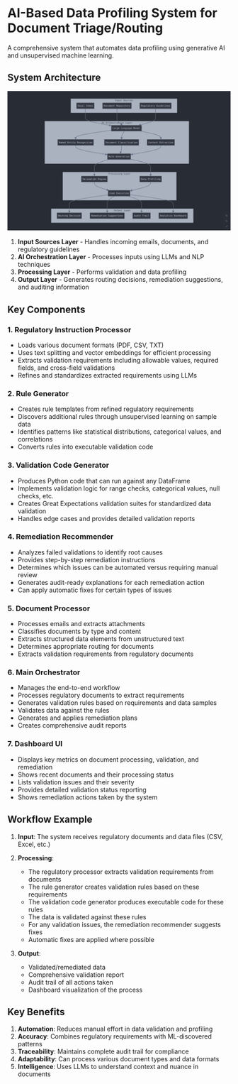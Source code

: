 # AI-Based Data Profiling System for Document Triage/Routing

A comprehensive system that automates data profiling using generative AI and unsupervised machine learning.

## System Architecture

[![System Architecture](./assets/System_Design.png)](./images/system-architecture.png)

1. **Input Sources Layer** - Handles incoming emails, documents, and regulatory guidelines
2. **AI Orchestration Layer** - Processes inputs using LLMs and NLP techniques
3. **Processing Layer** - Performs validation and data profiling
4. **Output Layer** - Generates routing decisions, remediation suggestions, and auditing information

## Key Components

### 1. Regulatory Instruction Processor

- Loads various document formats (PDF, CSV, TXT)
- Uses text splitting and vector embeddings for efficient processing
- Extracts validation requirements including allowable values, required fields, and cross-field validations
- Refines and standardizes extracted requirements using LLMs

### 2. Rule Generator

- Creates rule templates from refined regulatory requirements
- Discovers additional rules through unsupervised learning on sample data
- Identifies patterns like statistical distributions, categorical values, and correlations
- Converts rules into executable validation code

### 3. Validation Code Generator

- Produces Python code that can run against any DataFrame
- Implements validation logic for range checks, categorical values, null checks, etc.
- Creates Great Expectations validation suites for standardized data validation
- Handles edge cases and provides detailed validation reports

### 4. Remediation Recommender

- Analyzes failed validations to identify root causes
- Provides step-by-step remediation instructions
- Determines which issues can be automated versus requiring manual review
- Generates audit-ready explanations for each remediation action
- Can apply automatic fixes for certain types of issues

### 5. Document Processor

- Processes emails and extracts attachments
- Classifies documents by type and content
- Extracts structured data elements from unstructured text
- Determines appropriate routing for documents
- Extracts validation requirements from regulatory documents

### 6. Main Orchestrator

- Manages the end-to-end workflow
- Processes regulatory documents to extract requirements
- Generates validation rules based on requirements and data samples
- Validates data against the rules
- Generates and applies remediation plans
- Creates comprehensive audit reports

### 7. Dashboard UI

- Displays key metrics on document processing, validation, and remediation
- Shows recent documents and their processing status
- Lists validation issues and their severity
- Provides detailed validation status reporting
- Shows remediation actions taken by the system

## Workflow Example

1. **Input**: The system receives regulatory documents and data files (CSV, Excel, etc.)
2. **Processing**:
   - The regulatory processor extracts validation requirements from documents
   - The rule generator creates validation rules based on these requirements
   - The validation code generator produces executable code for these rules
   - The data is validated against these rules
   - For any validation issues, the remediation recommender suggests fixes
   - Automatic fixes are applied where possible

3. **Output**:
   - Validated/remediated data
   - Comprehensive validation report
   - Audit trail of all actions taken
   - Dashboard visualization of the process

## Key Benefits

1. **Automation**: Reduces manual effort in data validation and profiling
2. **Accuracy**: Combines regulatory requirements with ML-discovered patterns
3. **Traceability**: Maintains complete audit trail for compliance
4. **Adaptability**: Can process various document types and data formats
5. **Intelligence**: Uses LLMs to understand context and nuance in documents
